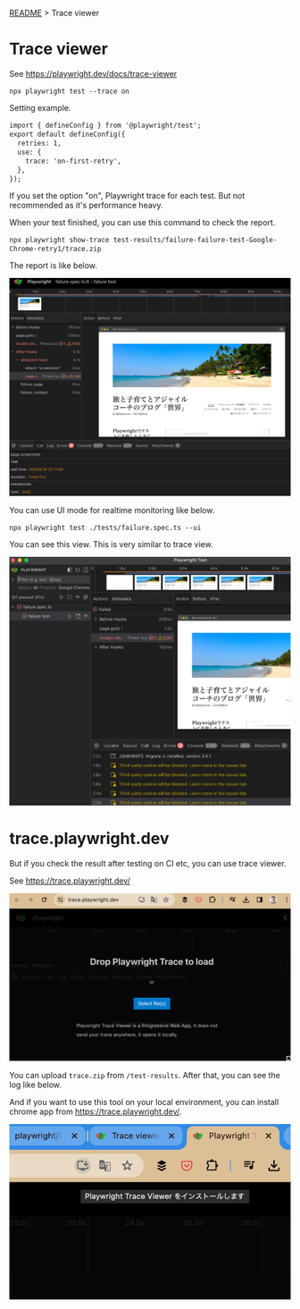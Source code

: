 [README](../README.md) > Trace viewer

# Trace viewer
See https://playwright.dev/docs/trace-viewer

```
npx playwright test --trace on
```

Setting example.

```
import { defineConfig } from '@playwright/test';
export default defineConfig({
  retries: 1,
  use: {
    trace: 'on-first-retry',
  },
});
```

If you set the option "on", Playwright trace for each test. But not recommended as it's performance heavy.

When your test finished, you can use this command to check the report.

```
npx playwright show-trace test-results/failure-failure-test-Google-Chrome-retry1/trace.zip     
```

The report is like below.

![](./trace-viewer02.png)

You can use UI mode for realtime monitoring like below.

```
npx playwright test ./tests/failure.spec.ts --ui
```

You can see this view. This is very similar to trace view.

![](./trace-viewer03.png)


# trace.playwright.dev

But if you check the result after testing on CI etc, you can use trace viewer.

See https://trace.playwright.dev/

![](./trace-viewer01.png)

You can upload `trace.zip` from `/test-results`. After that, you can see the log like below.

And if you want to use this tool on your local environment, you can install chrome app from https://trace.playwright.dev/.

![](./trace-viewer04.png)
